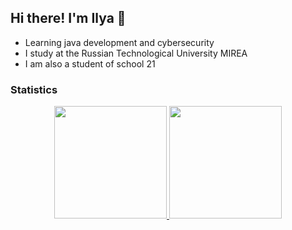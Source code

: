 ## Hi there! I'm Ilya 👋

+ Learning java development and cybersecurity
+ I study at the Russian Technological University MIREA
+ I am also a student of school 21

<!--
<p align="center">
    <img src="https://user-images.githubusercontent.com/70847388/171634632-6378b951-e501-4320-a542-4436845aa6a8.gif">
</p>
-->

### Statistics

<p align="center">
<a href="https://github.com/cherdantsevilya">
  <img height="180em" src="https://github-readme-stats-eight-theta.vercel.app/api?username=cherdantsevilya&show_icons=true&theme=algolia&include_all_commits=true&count_private=true"/>
  <img height="180em" src="https://github-readme-stats-eight-theta.vercel.app/api/top-langs/?username=cherdantsevilya&layout=compact&langs_count=8&theme=algolia"/>
</a>
</p>

<!--
**cherdantsevilya/cherdantsevilya** is a ✨ _special_ ✨ repository because its `README.md` (this file) appears on your GitHub profile.

Here are some ideas to get you started:

- 🔭 I’m currently working on ...
- 🌱 I’m currently learning ...
- 👯 I’m looking to collaborate on ...
- 🤔 I’m looking for help with ...
- 💬 Ask me about ...
- 📫 How to reach me: ...
- 😄 Pronouns: ...
- ⚡ Fun fact: ...
-->
